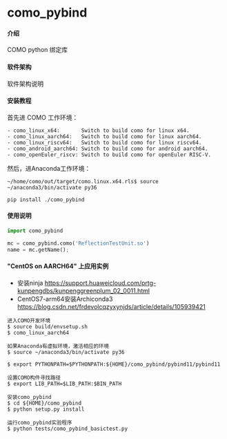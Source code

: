 # como_pybind

#### 介绍
COMO python 绑定库

#### 软件架构
软件架构说明

#### 安装教程

首先进 COMO 工作环境：
```shell
- como_linux_x64:       Switch to build como for linux x64.
- como_linux_aarch64:   Switch to build como for linux aarch64.
- como_linux_riscv64:   Switch to build como for linux riscv64.
- como_android_aarch64: Switch to build como for android aarch64.
- como_openEuler_riscv: Switch to build como for openEuler RISC-V.
```
然后，进Anaconda工作环境：
```shell
~/home/como/out/target/como.linux.x64.rls$ source ~/anaconda3/bin/activate py36
```


```shell
pip install ./como_pybind
```
#### 使用说明
```python
import como_pybind

mc = como_pybind.como('ReflectionTestUnit.so')
name = mc.getName();
```



#### "CentOS on AARCH64" 上应用实例

- 安装ninja https://support.huaweicloud.com/prtg-kunpengdbs/kunpenggreenplum_02_0011.html
- CentOS7-arm64安装Archiconda3 https://blog.csdn.net/frdevolcqzyxynjds/article/details/105939421

```shell
进入COMO开发环境
$ source build/envsetup.sh
$ como_linux_aarch64

如果Anaconda有虚拟环境，激活相应的环境
$ source ~/anaconda3/bin/activate py36

$ export PYTHONPATH=$PYTHONPATH:${HOME}/como_pybind/pybind11/pybind11

设置COMO构件寻找路径
$ export LIB_PATH=$LIB_PATH:$BIN_PATH

安装como_pybind
$ cd ${HOME}/como_pybind
$ python setup.py install

运行como_pybind实验程序
$ python tests/como_pybind_basictest.py
```
